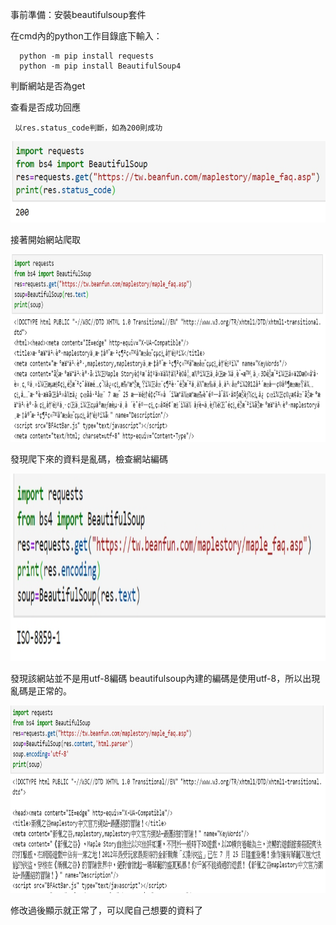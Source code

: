 事前準備：安裝beautifulsoup套件
     
   在cmd內的python工作目錄底下輸入：
      
      python -m pip install requests
      python -m pip install BeautifulSoup4
      
判斷網站是否為get

查看是否成功回應
     
     以res.status_code判斷，如為200則成功
     
<img src="https://github.com/tank11110/young/blob/master/%E5%9C%96%E7%89%87/1591855162774.jpg" height='130' weight='70'>

接著開始網站爬取

<img src="https://github.com/tank11110/young/blob/master/%E5%9C%96%E7%89%87/1592141155593.jpg" height='300' weight='200'>

發現爬下來的資料是亂碼，檢查網站編碼

<img src="https://github.com/tank11110/young/blob/master/%E5%9C%96%E7%89%87/1592141199411.jpg" height='300' weight='200'>

發現該網站並不是用utf-8編碼
beautifulsoup內建的編碼是使用utf-8，所以出現亂碼是正常的。

<img src="https://github.com/tank11110/young/blob/master/%E5%9C%96%E7%89%87/1592141367145.jpg" height='300' weight='200'>

修改過後顯示就正常了，可以爬自己想要的資料了






     
     

